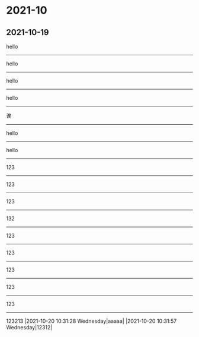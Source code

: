 # 2021-10
## 2021-10-19
hello

---
hello

---
hello

---
hello

---
诶

---
hello

---
hello

---
123

---
123

---
123

---
132

---
123

---
123

---
123

---
123

---
123

---
123213
|2021-10-20 10:31:28 Wednesday|aaaaa|
|2021-10-20 10:31:57 Wednesday|12312|